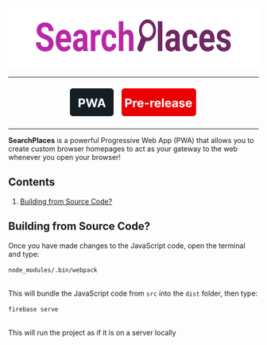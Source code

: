 <p align="center"><img height="125" src="/dist/media/img/SearchPlacesLogo.svg"></p>
<hr>
<p align="center"><a target="_blank" href="https://searchplaces.web.app/"><img src="/dist/media/img/PWAicon.svg"></a><a target="_blank" href="https://github.com/dwpery/SearchPlaces/releases"><img src="/dist/media/img/PreReleaseIcon.svg"></a></p>
<hr>
<p><b>SearchPlaces</b> is a powerful Progressive Web App (PWA) that allows you to create custom browser homepages to act as your gateway to the web whenever you open your browser!</p>
<h2>Contents</h2>
<ol>
<li><a href="#1">Building from Source Code?</a></li>
</ol>
<h2 id="1">Building from Source Code?</h2>
<p>Once you have made changes to the JavaScript code, open the terminal and type:</p>
<code>node_modules/.bin/webpack</code>
<p><br>This will bundle the JavaScript code from <code>src</code> into the <code>dist</code> folder, then type:</p>
<code>firebase serve</code>
<p><br>This will run the project as if it is on a server locally</p>